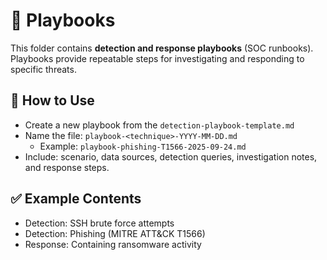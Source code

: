 # 📖 Playbooks

This folder contains **detection and response playbooks** (SOC runbooks).  
Playbooks provide repeatable steps for investigating and responding to specific threats.

## 📌 How to Use
- Create a new playbook from the `detection-playbook-template.md`
- Name the file: `playbook-<technique>-YYYY-MM-DD.md`
  - Example: `playbook-phishing-T1566-2025-09-24.md`
- Include: scenario, data sources, detection queries, investigation notes, and response steps.

## ✅ Example Contents
- Detection: SSH brute force attempts
- Detection: Phishing (MITRE ATT&CK T1566)
- Response: Containing ransomware activity
